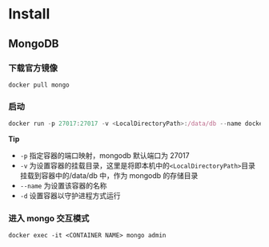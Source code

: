 # Install

## MongoDB

### 下载官方镜像

```shell
docker pull mongo
```

### 启动

```js
docker run -p 27017:27017 -v <LocalDirectoryPath>:/data/db --name docker_mongodb -d mongo
```

**Tip**

- `-p` 指定容器的端口映射，mongodb 默认端口为 27017
- `-v` 为设置容器的挂载目录，这里是将即本机中的`<LocalDirectoryPath>`目录挂载到容器中的/data/db 中，作为 mongodb 的存储目录
- `--name` 为设置该容器的名称
- `-d` 设置容器以守护进程方式运行

### **进入 mongo 交互模式**

```shell
docker exec -it <CONTAINER NAME> mongo admin
```

